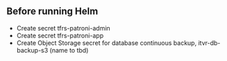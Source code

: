 ## Before running Helm
* Create secret tfrs-patroni-admin
* Create secret tfrs-patroni-app
* Create Object Storage secret for database continuous backup, itvr-db-backup-s3 (name to tbd)

